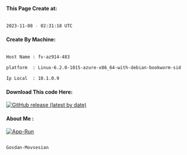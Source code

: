 
   
#### This Page Create at:

```bash

2023-11-08 - 02:31:18 UTC

```

#### Create By Machine:

```bash

Host Name : fv-az914-483

platform  : Linux-6.2.0-1015-azure-x86_64-with-debian-bookworm-sid

Ip Local  : 10.1.0.9

```
#### Download This code Here:

[![GitHub release (latest by date)](https://img.shields.io/github/v/release/Gosdan-Movsesian/Gosdan?style=for-the-badge&label=Download)](https://github.com/Gosdan-Movsesian/Gosdan/releases) 

</p> 

#### About Me :

[![App-Run](https://github.com/Gosdan-Movsesian/Gosdan/actions/workflows/App-Run.yml/badge.svg)](https://github.com/Gosdan-Movsesian/Gosdan/actions/workflows/App-Run.yml)

```bash

Gosdan-Movsesian

```

